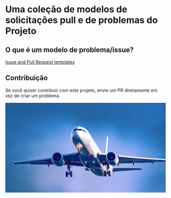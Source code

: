 # Uma coleção de modelos de solicitações pull e de problemas do Projeto

## O que é um modelo de problema/issue?

[Issue and Pull Request templates](https://blog.github.com/2016-02-17-issue-and-pull-request-templates/)

## Contribuição

Se você quiser contribuir com este projeto, envie um PR diretamente em vez de criar um problema.

![Imagem](./assets/banner.png)
